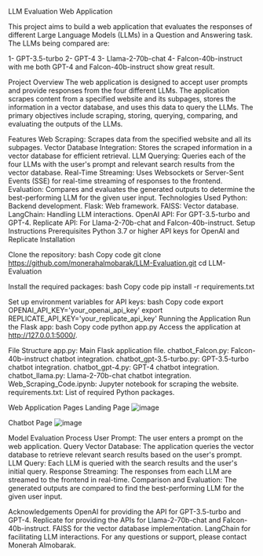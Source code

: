 LLM Evaluation Web Application

This project aims to build a web application that evaluates the responses of different Large Language Models (LLMs) in a Question and Answering task. The LLMs being compared are:

1- GPT-3.5-turbo
2- GPT-4
3- Llama-2-70b-chat
4- Falcon-40b-instruct
with me both GPT-4 and Falcon-40b-instruct show great result.

Project Overview
The web application is designed to accept user prompts and provide responses from the four different LLMs. The application scrapes content from a specified website and its subpages, stores the information in a vector database, and uses this data to query the LLMs. The primary objectives include scraping, storing, querying, comparing, and evaluating the outputs of the LLMs.

Features
Web Scraping: Scrapes data from the specified website and all its subpages.
Vector Database Integration: Stores the scraped information in a vector database for efficient retrieval.
LLM Querying: Queries each of the four LLMs with the user's prompt and relevant search results from the vector database.
Real-Time Streaming: Uses Websockets or Server-Sent Events (SSE) for real-time streaming of responses to the frontend.
Evaluation: Compares and evaluates the generated outputs to determine the best-performing LLM for the given user input.
Technologies Used
Python: Backend development.
Flask: Web framework.
FAISS: Vector database.
LangChain: Handling LLM interactions.
OpenAI API: For GPT-3.5-turbo and GPT-4.
Replicate API: For Llama-2-70b-chat and Falcon-40b-instruct.
Setup Instructions
Prerequisites
Python 3.7 or higher
API keys for OpenAI and Replicate
Installation

Clone the repository:
bash
Copy code
git clone https://github.com/monerahalmobarak/LLM-Evaluation.git
cd LLM-Evaluation

Install the required packages:
bash
Copy code
pip install -r requirements.txt

Set up environment variables for API keys:
bash
Copy code
export OPENAI_API_KEY='your_openai_api_key'
export REPLICATE_API_KEY='your_replicate_api_key'
Running the Application
Run the Flask app:
bash
Copy code
python app.py
Access the application at http://127.0.0.1:5000/.

File Structure
app.py: Main Flask application file.
chatbot_Falcon.py: Falcon-40b-instruct chatbot integration.
chatbot_gpt-3.5-turbo.py: GPT-3.5-turbo chatbot integration.
chatbot_gpt-4.py: GPT-4 chatbot integration.
chatbot_llama.py: Llama-2-70b-chat chatbot integration.
Web_Scraping_Code.ipynb: Jupyter notebook for scraping the website.
requirements.txt: List of required Python packages.

Web Application Pages
Landing Page ![image](https://github.com/monerahalmobarak/LLM-Evaluation/assets/136607948/d647970f-4eb4-4a55-b169-ee43ae1a2d48)

Chatbot Page ![image](https://github.com/monerahalmobarak/LLM-Evaluation/assets/136607948/7f619dc7-0590-4923-af36-9a0c52d56660)



Model Evaluation Process
User Prompt: The user enters a prompt on the web application.
Query Vector Database: The application queries the vector database to retrieve relevant search results based on the user's prompt.
LLM Query: Each LLM is queried with the search results and the user's initial query.
Response Streaming: The responses from each LLM are streamed to the frontend in real-time.
Comparison and Evaluation: The generated outputs are compared to find the best-performing LLM for the given user input.

Acknowledgements
OpenAI for providing the API for GPT-3.5-turbo and GPT-4.
Replicate for providing the APIs for Llama-2-70b-chat and Falcon-40b-instruct.
FAISS for the vector database implementation.
LangChain for facilitating LLM interactions.
For any questions or support, please contact Monerah Almobarak.
